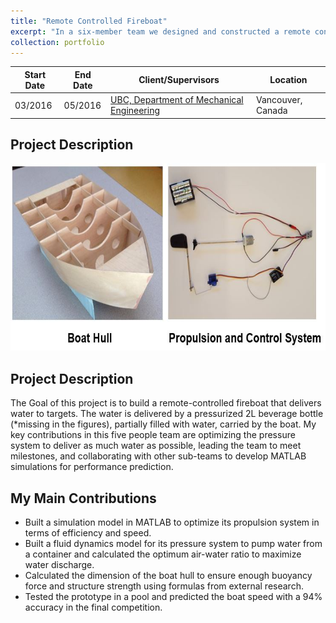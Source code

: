 ```yaml
---
title: "Remote Controlled Fireboat"
excerpt: "In a six-member team we designed and constructed a remote controlled model fireboat which equipped with propulsion system and pressure system for pumping water. <img src='/images/Fireboat.JPG'>"                                                                                                                                      
collection: portfolio
---
```

| Start Date | End Date | Client/Supervisors | Location |
|---|---|---|---|
|  03/2016  |  05/2016  |  [UBC, Department of Mechanical Engineering](https://mech.ubc.ca/)  |  Vancouver, Canada  |

Project Description
------
<img src='/images/FireboatL.JPG' Height="300">

Project Description
------
The Goal of this project is to build a remote-controlled fireboat that delivers water to targets. The water is delivered by a pressurized 2L beverage bottle (*missing in the figures), partially filled with water, carried by the boat. My key contributions in this five people team are optimizing the pressure system to deliver as much water as possible, leading the team to meet milestones, and collaborating with other sub-teams to develop MATLAB simulations for performance prediction.

My Main Contributions
------                   
-	Built a simulation model in MATLAB to optimize its propulsion system in terms of efficiency and speed.                                   
-	Built a fluid dynamics model for its pressure system to pump water from a container and calculated the optimum air-water ratio to maximize water discharge.                                                                                                                 
-	Calculated the dimension of the boat hull to ensure enough buoyancy force and structure strength using formulas from external research.   
-	Tested the prototype in a pool and predicted the boat speed with a 94% accuracy in the final competition.                                
